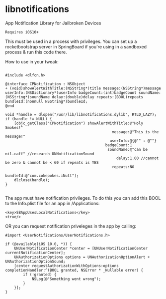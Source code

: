 # libnotifications
App Notification Library for Jailbroken Devices

`Requires iOS10+`

This must be used in a process with privileges. You can set up a rocketbootstrap server in SpringBoard if you're using in a sandboxed process & run this code there. 

How to use in your tweak:

```objc

#include <dlfcn.h>

@interface CPNotification : NSObject
+ (void)showAlertWithTitle:(NSString*)title message:(NSString*)message userInfo:(NSDictionary*)userInfo badgeCount:(int)badgeCount soundName:(NSString*)soundName delay:(double)delay repeats:(BOOL)repeats bundleId:(nonnull NSString*)bundleId;
@end

void *handle = dlopen("/usr/lib/libnotifications.dylib", RTLD_LAZY);
if (handle != NULL) {                                            
    [objc_getClass("CPNotification") showAlertWithTitle:@"Holy Smokes!"
                                                message:@"This is the message!"
                                               userInfo:@{@"" : @""}
                                             badgeCount:1
                                              soundName:@"can be nil.caff" //research UNNotificationSound
                                                  delay:1.00 //cannot be zero & cannot be < 60 if repeats is YES
                                                repeats:NO
                                               bundleId:@"com.cokepokes.iNutt"];                                     
	dlclose(handle);
}
	
```

The app must have notification privileges. To do this you can add this BOOL to the Info.plist file for an app in /Applications: 
```
<key>SBAppUsesLocalNotifications</key>
<true/>
```

OR you can request notification priveleges in the app by calling:
```
#import <UserNotifications/UserNotifications.h>

if (@available(iOS 10.0, *)) {
    UNUserNotificationCenter *center = [UNUserNotificationCenter currentNotificationCenter];
    UNAuthorizationOptions options = UNAuthorizationOptionAlert + UNAuthorizationOptionSound;
    [center requestAuthorizationWithOptions:options completionHandler:^(BOOL granted, NSError * _Nullable error) {
        if (!granted) {
            NSLog(@"Something went wrong");
        }
    }];
}

